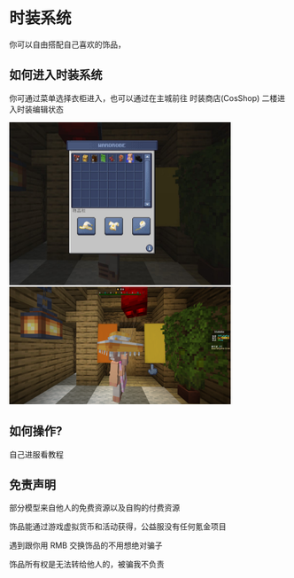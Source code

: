 # 时装系统

你可以自由搭配自己喜欢的饰品，

## 如何进入时装系统

你可通过菜单选择衣柜进入，也可以通过在主城前往 时装商店(CosShop) 二楼进入时装编辑状态

<img src="./Play/CosPlay/img/UI.jpg" width="400px">

<img src="./Play/CosPlay/img/demo.png" width="400px">

## 如何操作?

自己进服看教程

## 免责声明

部分模型来自他人的免费资源以及自购的付费资源

饰品能通过游戏虚拟货币和活动获得，公益服没有任何氪金项目

遇到跟你用 RMB 交换饰品的不用想绝对骗子

饰品所有权是无法转给他人的，被骗我不负责